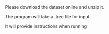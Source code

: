 Please download the dataset online and unzip it. 

The program will take a .trec file for input. 

It will provide instructions when running
